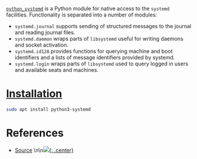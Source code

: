[`python_systemd`](https://github.com/systemd/python_systemd) is a Python module for native access to the `systemd` facilities. Functionality is separated into a number of modules:

- `systemd.journal` supports sending of structured messages to the journal and reading journal files.
- `systemd.daemon` wraps parts of `libsystemd` useful for writing daemons and socket activation.
- `systemd.id128` provides functions for querying machine and boot identifiers and a lists of message identifiers provided by systemd.
- `systemd.login` wraps parts of `libsystemd` used to query logged in users and available seats and machines.

# [Installation](https://github.com/systemd/python_systemd?tab=readme-ov-file#installation)

```bash
sudo apt install python3-systemd
```

# References
- [Source](https://github.com/systemd/python_systemd)
\n\n[![](not-by-ai.svg){: .center}](https://notbyai.fyi)
